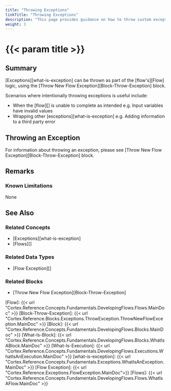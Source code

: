 ```yaml
---
title: "Throwing Exceptions"
linkTitle: "Throwing Exceptions"
description: "This page provides guidance on how to throw custom exceptions"
weight: 3
---
```


# {{< param title >}}

## Summary

[Exceptions][what-is-exception] can be thrown as part of the [flow's][Flow] logic, using the [Throw New Flow Exception][Block-Throw-Exception] block.

Scenarios where intentionally throwing exceptions is useful include:

- When the [flow][] is unable to complete as intended e.g. Input variables have invalid values
- Wrapping other [exceptions][what-is-exception] e.g. Adding information to a third party error

## Throwing an Exception

For information about throwing an exception, please see [Throw New Flow Exception][Block-Throw-Exception] block.

## Remarks

### Known Limitations

None

## See Also

### Related Concepts

- [Exceptions][what-is-exception]
- [Flows][]

### Related Data Types

- [Flow Exception][]

### Related Blocks

- [Throw New Flow Exception][Block-Throw-Exception]

[Flow]: {{< url "Cortex.Reference.Concepts.Fundamentals.DevelopingFlows.Flows.MainDoc" >}}
[Block-Throw-Exception]: {{< url "Cortex.Reference.Blocks.Exceptions.ThrowException.ThrowNewFlowException.MainDoc" >}}
[Block]: {{< url "Cortex.Reference.Concepts.Fundamentals.DevelopingFlows.Blocks.MainDoc" >}}
[What-Is-Block]: {{< url "Cortex.Reference.Concepts.Fundamentals.DevelopingFlows.Blocks.WhatIsABlock.MainDoc" >}}
[What-Is-Execution]: {{< url "Cortex.Reference.Concepts.Fundamentals.DevelopingFlows.Executions.WhatIsAnExecution.MainDoc" >}}
[what-is-exception]: {{< url "Cortex.Reference.Concepts.Fundamentals.Exceptions.WhatIsAnException.MainDoc" >}}
[Flow Exception]: {{< url "Cortex.Reference.Exceptions.FlowException.MainDoc">}}
[Flows]: {{< url "Cortex.Reference.Concepts.Fundamentals.DevelopingFlows.Flows.WhatIsAFlow.MainDoc" >}}
